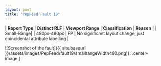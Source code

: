 ```yaml
---
layout: post
title: "PepFeed Fault 19"
---
```

| **Report Type** | **Distinct RLF** | **Viewport Range** | **Classification** | **Reason** |
| Small-Range|  | 480px-480px | FP | No significant layout change, just coincidental attribute labelling | 

![Screenshot of the fault]({{ site.baseurl }}/assets/images/PepFeed/fault19/smallrangeWidth480.png){: .center-image }